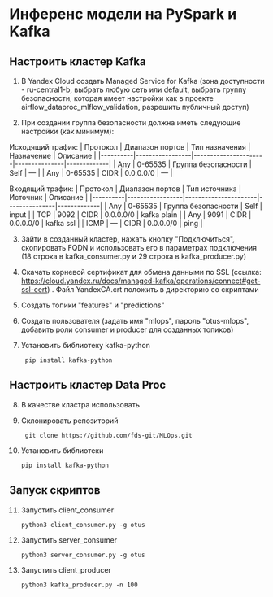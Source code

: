# Инференс модели на PySpark и Kafka

## Настроить кластер Kafka

1) В Yandex Cloud создать Managed Service for Kafka (зона доступности - ru-central1-b, выбрать любую сеть или default, выбрать группу безопасности, которая имеет настройки как в проекте airflow_dataproc_mlflow_validation, разрешить публичный доступ)

2) При создании группа безопасности должна иметь следующие настройки (как минимум):

Исходящий трафик:
| Протокол | Диапазон портов | Тип назначения       | Назначение    | Описание    |
|----------|-----------------|----------------------|---------------|-------------|
| Any	   | 0-65535	     |	Группа безопасности |	Self	    |  —          |
| Any	   | 0-65535		 |	CIDR				|	0.0.0.0/0   |  —          |

Входящий трафик:
| Протокол | Диапазон портов |	Тип источника       | Источник      | Описание    |
|----------|-----------------|----------------------|---------------|-------------|
| Any	   | 0-65535		 |	Группа безопасности	|	Self	    | input       |
| TCP	   | 9092    		 |  CIDR				|	0.0.0.0/0   | kafka plain |
| Any	   | 9091			 |  CIDR				|	0.0.0.0/0   | kafka ssl   |
| ICMP	   | —				 |  CIDR				|	0.0.0.0/0   | ping        |

3) Зайти в созданный кластер, нажать кнопку "Подключиться", скопировать FQDN и использовать его в параметрах подключения (18 строка в kafka_consumer.py и 29 строка в kafka_producer.py)

4) Скачать корневой сертификат для обмена данными по SSL (ссылка: https://cloud.yandex.ru/docs/managed-kafka/operations/connect#get-ssl-cert) . Файл YandexCA.crt положить в директорию со скриптами

5) Создать топики "features" и "predictions"

6) Создать пользователя (задать имя "mlops", пароль "otus-mlops", добавить роли consumer и producer для созданных топиков)

7) Установить библиотеку kafka-python

		pip install kafka-python


## Настроить кластер Data Proc

8) В качестве кластра использовать 

9) Склонировать репозиторий

		git clone https://github.com/fds-git/MLOps.git

10) Установить библиотеки

		pip install kafka-python


## Запуск скриптов

11) Запустить client_consumer

		python3 client_consumer.py -g otus

12) Запустить server_consumer

		python3 server_consumer.py -g otus

13) Запустить client_producer

		python3 kafka_producer.py -n 100
